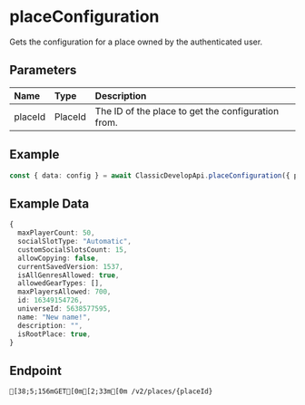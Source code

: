 
# placeConfiguration
Gets the configuration for a place owned by the authenticated user.


## Parameters
| Name    | Type    | Description                                        |
| :------ | :------ | :------------------------------------------------- |
| placeId | PlaceId | The ID of the place to get the configuration from. |



## Example
```ts copy showLineNumbers
const { data: config } = await ClassicDevelopApi.placeConfiguration({ placeId: 16349154726 }); 
```


## Example Data
```ts copy showLineNumbers
{
  maxPlayerCount: 50,
  socialSlotType: "Automatic",
  customSocialSlotsCount: 15,
  allowCopying: false,
  currentSavedVersion: 1537,
  isAllGenresAllowed: true,
  allowedGearTypes: [],
  maxPlayersAllowed: 700,
  id: 16349154726,
  universeId: 5638577595,
  name: "New name!",
  description: "",
  isRootPlace: true,
} 
```


## Endpoint
```ansi
[38;5;156mGET[0m[2;33m[0m /v2/places/{placeId}
```
  